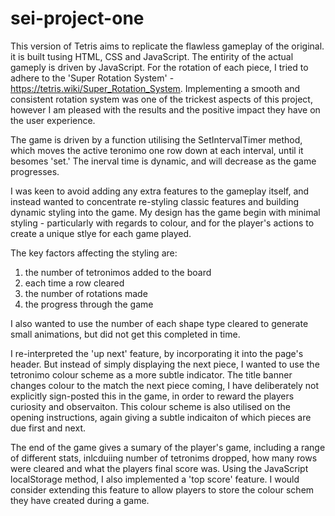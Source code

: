 # sei-project-one
This version of Tetris aims to replicate the flawless gameplay of the original. it is built tusing HTML, CSS and JavaScript. The entirity of the actual gameply is driven by JavaScript. For the rotation of each piece, I tried to adhere to the 'Super Rotation System' - https://tetris.wiki/Super_Rotation_System. Implementing a smooth and consistent rotation system was one of the trickest aspects of this project, however I am pleased with the results and the positive impact they have on the user experience.

The game is driven by a function utilising the SetIntervalTimer method, which moves the active teronimo one row down at each interval, until it besomes 'set.' The inerval time is dynamic, and will decrease as the game progresses. 

I was keen to avoid adding any extra features to the gameplay itself, and instead wanted to concentrate re-styling classic features and building dynamic styling into the game. My design has the game begin with minimal styling - particularly with regards to colour, and for the player's actions to create a unique stlye for each game played. 

The key factors affecting the styling are:
1. the number of tetronimos added to the board 
2. each time a row cleared
3. the number of rotations made
4. the progress through the game

I also wanted to use the number of each shape type cleared to generate small animations, but did not get this completed in time.

I re-interpreted the 'up next' feature, by incorporating it into the page's header. But instead of simply displaying the next piece, I wanted to use the tetronimo colour scheme as a more subtle indicator. The title banner changes colour to the match the next piece coming, I have deliberately not explicitly sign-posted this in the game, in order to reward the players curiosity and observaiton. This colour scheme is also utilised on the opening instructions, again giving a subtle indicaiton of which pieces are due first and next.

The end of the game gives a sumary of the player's game, including a range of different stats, inlcduiing number of tetronims dropped, how many rows were cleared and what the players final score was. Using the JavaScript localStorage method, I also implemented a 'top score' feature. I would consider extending this feature to allow players to store the colour schem they have created during a game.